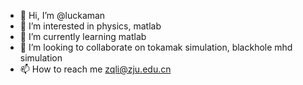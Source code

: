 - 👋 Hi, I’m @luckaman
- 👀 I’m interested in physics, matlab
- 🌱 I’m currently learning matlab
- 💞️ I’m looking to collaborate on tokamak simulation, blackhole mhd simulation 
- 📫 How to reach me zqli@zju.edu.cn

<!---
luckaman/luckaman is a ✨ special ✨ repository because its `README.md` (this file) appears on your GitHub profile.
You can click the Preview link to take a look at your changes.
--->
